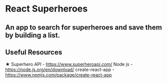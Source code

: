 # React Superheroes
## An app to search for superheroes and save them by building a list. 

## Useful Resources
★ Superhero API - https://www.superheroapi.com/
 Node js - https://node.js.org/en/download/
 create-react-app - https://www.npmjs.com/package/create-react-app
 